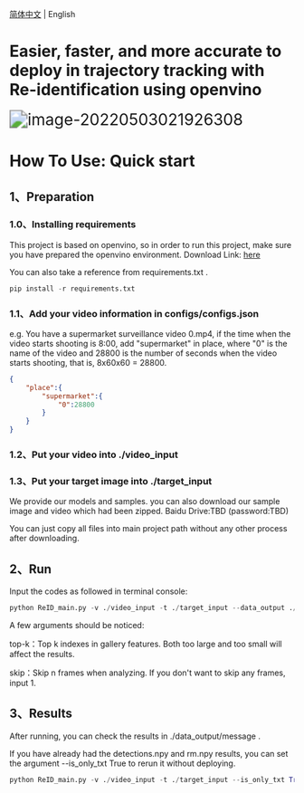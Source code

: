 [简体中文](README_ch.md) | English

# Easier, faster, and more accurate to deploy in trajectory tracking with Re-identification using openvino

<img src="Q:\HuaGuang\HuaGuangFiles\control_pro\version2\common\show_pic\image-20220503021926308.png" alt="image-20220503021926308" style="zoom:200%;" />

# How To Use:  **Quick start**

## 1、Preparation

### 1.0、Installing requirements

This project is based on openvino, so in order to run this project, make sure you have prepared the  openvino environment. Download Link: [here](https://www.intel.cn/content/www/cn/zh/developer/tools/openvino-toolkit/overview.html)

You can also take a reference from requirements.txt .

```python
pip install -r requirements.txt
```

### 1.1、Add your video information in configs/configs.json

e.g. You have a supermarket surveillance video 0.mp4, if the time when the video starts shooting is 8:00, add "supermarket" in place, where "0" is the name of the video and 28800 is the number of seconds when the video starts shooting, that is, 8x60x60 = 28800.

~~~json
{
    "place":{
        "supermarket":{
            "0":28800
        }
    }
}
~~~

### 1.2、Put your video into ./video_input 

### 1.3、Put your target image into ./target_input

We provide our models and samples. you can also download our sample image and video which had been zipped. Baidu Drive:TBD (password:TBD)

You can just copy all files into main project path without any other process after downloading.

## 2、Run 

Input the codes as followed in terminal console:

~~~python
python ReID_main.py -v ./video_input -t ./target_input --data_output ./data_output --top_k 50 --skip 10
~~~

A few arguments should be noticed:

top-k：Top k indexes in gallery features. Both too large and too small will affect the results.

skip：Skip n frames when analyzing. If you don't want to skip any frames, input 1.

## 3、Results

After running, you can check the results in ./data_output/message .

If you have already had the detections.npy and rm.npy results, you can set the argument --is_only_txt True to rerun it without deploying.

~~~python
python ReID_main.py -v ./video_input -t ./target_input --is_only_txt True --npy_path <your-rm-npy-path> --top_k 50 --skip 10
~~~

